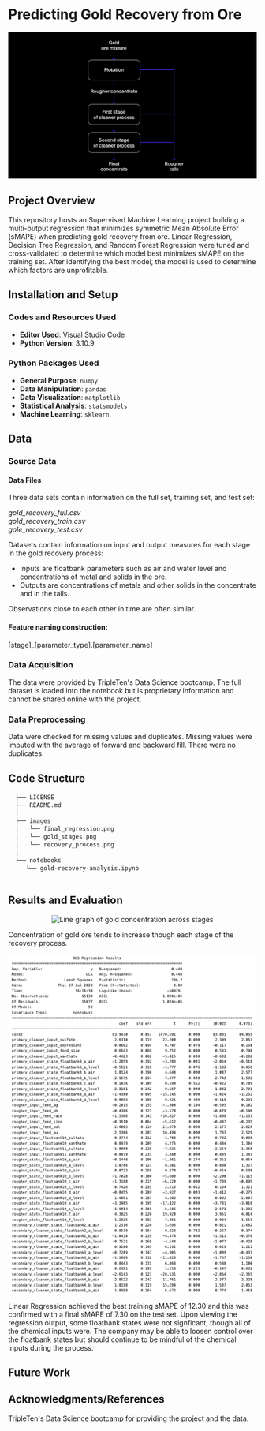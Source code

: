 # Predicting Gold Recovery from Ore

<p align="center">
  <img src="https://github.com/kellyshreeve/gold-recovery/blob/main/images/recovery_process.png" 
  alt="Image of gold recovery stages">
</p>

## Project Overview

This repository hosts an Supervised Machine Learning project building a multi-output regression that minimizes symmetric Mean Absolute Error (sMAPE) when predicting gold recovery from ore. Linear Regression, Decision Tree Regression, and Random Forest Regression were tuned and cross-validated to determine which model best minimizes sMAPE on the training set. After identifying the best model, the model is used to determine which factors are unprofitable.

## Installation and Setup

### Codes and Resources Used

  - <b>Editor Used</b>: Visual Studio Code
  - <b>Python Version</b>: 3.10.9

### Python Packages Used

  - <b>General Purpose</b>: ```numpy```
  - <b>Data Manipulation</b>: ```pandas```
  - <b>Data Visualization</b>: ```matplotlib```
  - <b>Statistical Analysis</b>: ```statsmodels```
  - <b>Machine Learning</b>: ```sklearn```
    
## Data

### Source Data

#### Data Files

Three data sets contain information on the full set, training set, and test set:  

*gold_recovery_full.csv*  
*gold_recovery_train.csv*  
*gole_recovery_test.csv* 

Datasets contain information on input and output measures for each stage in the gold recovery process: 

  * Inputs are floatbank parameters such as air and water level and concentrations of metal and solids in the ore.  
  * Outputs are concentrations of metals and other solids in the concentrate and in the tails.  

Observations close to each other in time are often similar.

#### Feature naming construction:  

[stage]_[parameter_type].[parameter_name]

### Data Acquisition

The data were provided by TripleTen's Data Science bootcamp. The full dataset is loaded into the notebook but is proprietary information and cannot be shared online with the project.

### Data Preprocessing

Data were checked for missing values and duplicates. Missing values were imputed with the average of forward and backward fill. There were no duplicates.
 
## Code Structure
```
  ├── LICENSE
  ├── README.md          
  │
  ├── images
  │   └── final_regression.png
  │   └── gold_stages.png   
  │   └── recovery_process.png    
  │
  └── notebooks  
     └── gold-recovery-analysis.ipynb
 
```

## Results and Evaluation

<p align="center">
  <img src="https://github.com/kellyshreeve/predicting-gold-recovery/blob/main/images/gold_stages.png" 
  alt="Line graph of gold concentration across stages">
</p>

Concentration of gold ore tends to increase though each stage of the recovery process.


<p align="center">
  <img src="https://github.com/kellyshreeve/gold-recovery/blob/main/images/final_regression.png" 
  alt="Final recovery regression results">
</p>

Linear Regression achieved the best training sMAPE of 12.30 and this was confirmed with a final sMAPE of 7.30 on the test set. Upon viewing the regression output, some floatbank states were not signficant, though all of the chemical inputs were. The company may be able to loosen control over the floatbank states but should continue to be mindful of the chemical inputs during the process. 

## Future Work

## Acknowledgments/References

TripleTen's Data Science bootcamp for providing the project and the data.
